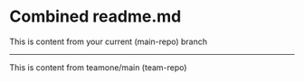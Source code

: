 # Combined readme.md

This is content from your current (main-repo) branch

---

This is content from teamone/main (team-repo)

